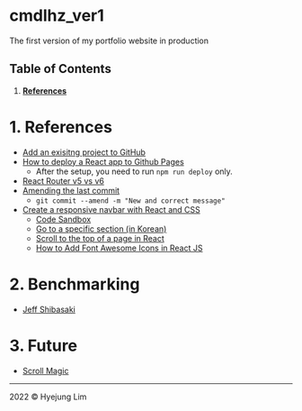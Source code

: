 # cmdlhz_ver1
The first version of my portfolio website in production

## Table of Contents
1. <b>[References](https://github.com/howdyhyejung/portfolio#1-references)</b>

# 1. References
- [Add an exisitng project to GitHub](https://gist.github.com/alexpchin/102854243cd066f8b88e)
- [How to deploy a React app to Github Pages](https://youtu.be/5I37iVCDUTU)
  * After the setup, you need to run `npm run deploy` only.
- [React Router v5 vs v6](https://reactrouter.com/docs/en/v6/upgrading/v5#upgrade-all-switch-elements-to-routes)
- [Amending the last commit](https://www.git-tower.com/learn/git/faq/edit-fix-commit-message)
  * `git commit --amend -m "New and correct message"`
- [Create a responsive navbar with React and CSS](https://blog.logrocket.com/create-responsive-navbar-react-css/)
  * [Code Sandbox](https://codesandbox.io/s/react-responsive-nav-3n3lu?file=/src/styles/navbar.css)
  * [Go to a specific section (in Korean)](https://jaejong.tistory.com/80)
  * [Scroll to the top of a page in React](https://youtu.be/pKbNCWb6USQ)
  * [How to Add Font Awesome Icons in React JS](https://youtu.be/L4CK3j72SfM)

# 2. Benchmarking
- [Jeff Shibasaki](https://jeffshibasaki.com/work/colgate)

# 3. Future
- [Scroll Magic](https://scrollmagic.io/)
- - -

2022 © Hyejung Lim